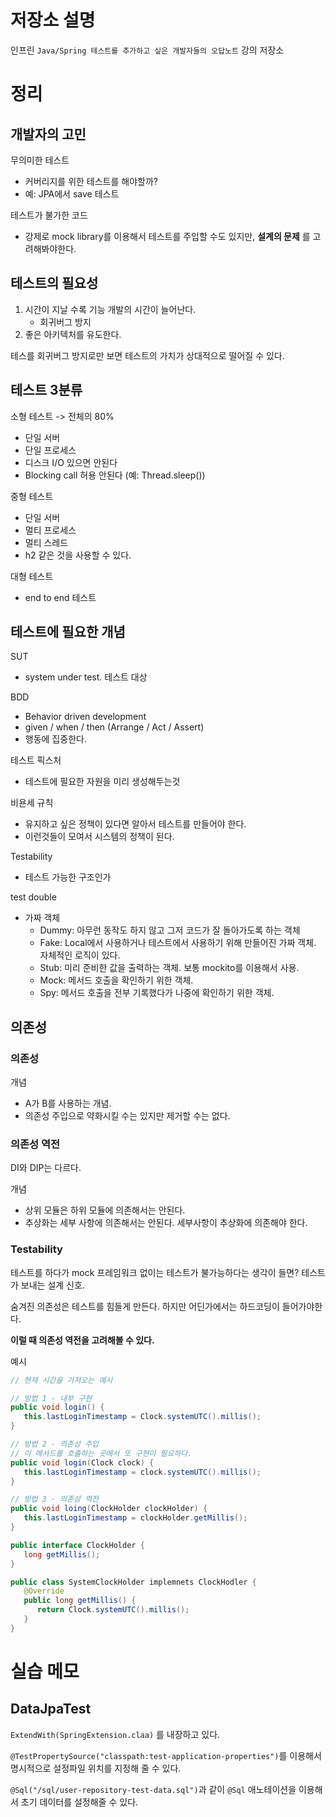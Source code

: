 # 저장소 설명
인프린 `Java/Spring 테스트를 추가하고 싶은 개발자들의 오답노트` 강의 저장소

# 정리
## 개발자의 고민
무의미한 테스트
- 커버리지를 위한 테스트를 해야할까?
- 예: JPA에서 save 테스트

테스트가 불가한 코드
- 강제로 mock library를 이용해서 테스트를 주입할 수도 있지만, __설계의 문제__ 를 고려해봐야한다.

## 테스트의 필요성
1. 시간이 지날 수록 기능 개발의 시간이 늘어난다.
   - 회귀버그 방지
2. 좋은 아키텍처를 유도한다.

테스를 회귀버그 방지로만 보면 테스트의 가치가 상대적으로 떨어질 수 있다. 

## 테스트 3분류
소형 테스트 -> 전체의 80%
- 단일 서버
- 단일 프로세스
- 디스크 I/O 있으면 안된다
- Blocking call 허용 안된다 (예: Thread.sleep())

중형 테스트
- 단일 서버
- 멀티 프로세스
- 멀티 스레드
- h2 같은 것을 사용할 수 있다.

대형 테스트
- end to end 테스트

## 테스트에 필요한 개념
SUT
- system under test. 테스트 대상 

BDD
- Behavior driven development
- given / when / then (Arrange / Act / Assert)
- 행동에 집중한다.

테스트 픽스처
- 테스트에 필요한 자원을 미리 생성해두는것 

비욘세 규칙
- 유지하고 싶은 정책이 있다면 알아서 테스트를 만들어야 한다. 
- 이런것들이 모여서 시스템의 정책이 된다.

Testability
- 테스트 가능한 구조인가

test double
- 가짜 객체
   - Dummy: 아무런 동작도 하지 않고 그저 코드가 잘 돌아가도록 하는 객체
   - Fake: Local에서 사용하거나 테스트에서 사용하기 위해 만들어진 가짜 객체. 자체적인 로직이 있다.
   - Stub: 미리 준비한 값을 출력하는 객체. 보통 mockito를 이용해서 사용.
   - Mock: 메서드 호출을 확인하기 위한 객체. 
   - Spy: 메서드 호출을 전부 기록했다가 나중에 확인하기 위한 객체. 

## 의존성
### 의존성
개념
- A가 B를 사용하는 개념.
- 의존성 주입으로 약화시킬 수는 있지만 제거할 수는 없다. 

### 의존성 역전
DI와 DIP는 다르다. 

개념
- 상위 모듈은 하위 모듈에 의존해서는 안된다. 
- 추상화는 세부 사항에 의존해서는 안된다. 세부사항이 추상화에 의존해야 한다. 

### Testability
테스트를 하다가 mock 프레임워크 없이는 테스트가 불가능하다는 생각이 들면? 테스트가 보내는 설계 신호.

숨겨진 의존성은 테스트를 힘들게 만든다. 하지만 어딘가에서는 하드코딩이 들어가야한다. 

__이럴 때 의존성 역전을 고려해볼 수 있다.__

예시
```java
// 현재 시간을 가져오는 예시

// 방법 1 - 내부 구현
public void login() {
   this.lastLoginTimestamp = Clock.systemUTC().millis();
}

// 방법 2 - 의존성 주입
// 이 메서드를 호출하는 곳에서 또 구현이 필요하다.
public void login(Clock clock) {
   this.lastLoginTimestamp = clock.systemUTC().millis();
}

// 방법 3 - 의존성 역전
public void loing(ClockHolder clockHolder) {
   this.lastLoginTimestamp = clockHolder.getMillis();
}

public interface ClockHolder {
   long getMillis();
}

public class SystemClockHolder implemnets ClockHodler {
   @Override
   public long getMillis() {
      return Clock.systemUTC().millis();
   }
}
```

# 실습 메모
## DataJpaTest
`ExtendWith(SpringExtension.claa)` 를 내장하고 있다. 

`@TestPropertySource("classpath:test-application-properties")`를 이용해서 명시적으로 설정파일 위치를 지정해 줄 수 있다. 

`@Sql("/sql/user-repository-test-data.sql")`과 같이 `@Sql` 애노테이션을 이용해서 초기 데이터를 설정해줄 수 있다. 


